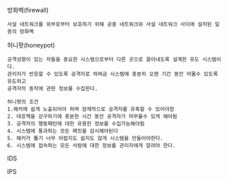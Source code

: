 방화벽(firewall)

    사설 네트워크를 외부로부터 보호하기 위해 공중 네트워크와 사설 네트워크 사이에 설치된 일종의 방화벽

허니팟(honeypot)

    공격성향이 있는 자들을 중요한 시스템으로부터 다른 곳으로 끌어내도록 설계한 유도 시스템이다.
    관리자가 반응할 수 있도록 공격자로 하여금 시스템에 충분히 오랜 기간 동안 머물수 있도록 유도하고
    공격자의 동작에 관한 정보를 수집한다.

    허니팟의 조건
    1.해커에 쉽게 노출되어야 하며 잠재적으로 공격자를 유혹할 수 있어야함
    2. 대응책을 강구하기에 충분한 시간 동안 공격자가 머무룰수 있게 해야됨
    3. 공격자의 행동패턴에 대한 유용한 정보를 수집가능해야됨
    4. 시스템에 통과하는 모든 패킷을 감시해야된다
    5. 해커가 뚫기 너무 어렵지도 쉽지도 않게 시스템을 만들어야한다.
    6. 시스템에 접속하는 모든 사람에 대한 정보를 관리자에게 알려야 한다.

IDS

IPS
